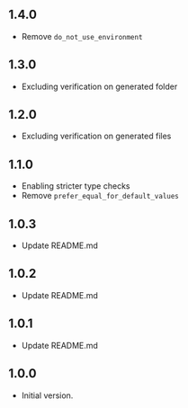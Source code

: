 ## 1.4.0
- Remove `do_not_use_environment`

## 1.3.0
- Excluding verification on generated folder
## 1.2.0
- Excluding verification on generated files

## 1.1.0
- Enabling stricter type checks
- Remove `prefer_equal_for_default_values`
## 1.0.3

- Update README.md

## 1.0.2

- Update README.md

## 1.0.1

- Update README.md

## 1.0.0

- Initial version.
